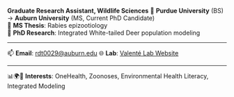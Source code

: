 **Graduate Research Assistant, Wildlife Sciences**
🔬 **Purdue University** (BS) → **Auburn University** (MS, Current PhD Candidate)  
🦠 **MS Thesis**: Rabies epizootiology  
🦌 **PhD Research**: Integrated White-tailed Deer population modeling  

---

📫 **Email**: [rdt0029@auburn.edu](mailto:rdt0029@auburn.edu)  🌐 **Lab**: [Valenté Lab Website](https://valentelab.auburn.edu/)  

---

📊🌍🌿 **Interests**: OneHealth, Zoonoses, Environmental Health Literacy, Integrated Modeling 



